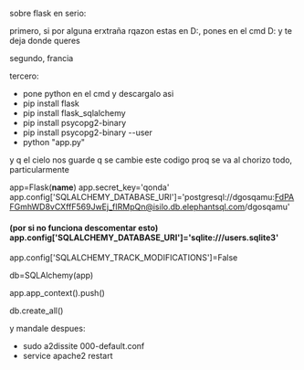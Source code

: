 sobre flask en serio:

primero, si por alguna erxtraña rqazon estas en D:, pones en el cmd D: y te deja donde queres

segundo, francia

tercero:

- pone python en el cmd y descargalo asi
- pip install flask
- pip install flask_sqlalchemy
- pip install psycopg2-binary
- pip install psycopg2-binary --user
- python "app.py"

y q el cielo nos guarde q se cambie este codigo proq se va al chorizo todo, particularmente

app=Flask(__name__)
app.secret_key='qonda'
app.config['SQLALCHEMY_DATABASE_URI']='postgresql://dgosqamu:FdPAFGmhWD8vCXffF569JwEj_fIRMpQn@isilo.db.elephantsql.com/dgosqamu'
#### (por si no funciona descomentar esto) app.config['SQLALCHEMY_DATABASE_URI']='sqlite:///users.sqlite3'
app.config['SQLALCHEMY_TRACK_MODIFICATIONS']=False


db=SQLAlchemy(app)

app.app_context().push()

db.create_all()





y mandale despues:
- sudo a2dissite 000-default.conf
- service apache2 restart
